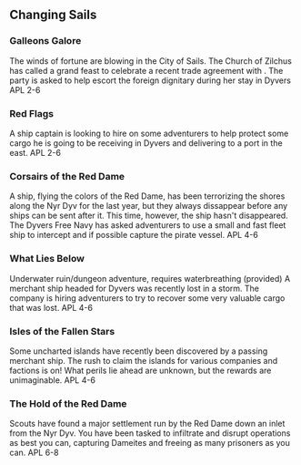 ## Changing Sails

### Galleons Galore
The winds of fortune are blowing in the City of Sails. The Church of Zilchus has called a grand feast to celebrate a recent trade agreement with . The party is asked to help escort the foreign dignitary during her stay in Dyvers
APL 2-6

### Red Flags
A ship captain is looking to hire on some adventurers to help protect some cargo he is going to be receiving in Dyvers and delivering to a port in the east.
APL 2-6

### Corsairs of the Red Dame
A ship, flying the colors of the Red Dame, has been terrorizing the shores along the Nyr Dyv for the last year, but they always dissappear before any ships can be sent after it.
This time, however, the ship hasn't disappeared. The Dyvers Free Navy has asked adventurers to use a small and fast fleet ship to intercept and if possible capture the pirate vessel.
APL 4-6

### What Lies Below
Underwater ruin/dungeon adventure, requires waterbreathing (provided)
A merchant ship headed for Dyvers was recently lost in a storm. The company is hiring adventurers to try to recover some very valuable cargo that was lost.
APL 4-6

### Isles of the Fallen Stars
Some uncharted islands have recently been discovered by a passing merchant ship. The rush to claim the islands for various companies and factions is on! What perils lie ahead are unknown, but the rewards are unimaginable.
APL 4-6

### The Hold of the Red Dame
Scouts have found a major settlement run by the Red Dame down an inlet from the Nyr Dyv. You have been tasked to infiltrate and disrupt operations as best you can, capturing Dameites and freeing as many prisoners as you can.
APL 6-8
